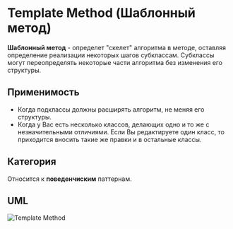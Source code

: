 # Template Method (Шаблонный метод)

**Шаблонный метод** - определет "скелет" алгоритма в методе, оставляя определение реализации некоторых шагов субклассам.
Субклассы могут переопределять некоторые части алгоритма без изменения его структуры.

## Применимость

* Когда подклассы должны расширять алгоритм, не меняя его структуры.
* Когда у Вас есть несколько классов, делающих одно и то же с незначительными отличиями. Если Вы редактируете один 
класс, то приходится вносить такие же правки и в остальные классы.

## Категория

Относится к **поведенчиским** паттернам.

## UML

![Template Method](https://github.com/KonstantinMyachin/DesignPatterns/tree/master/src/main/resources/uml/templatemethod/TemplateMethod.uml "Template Method")